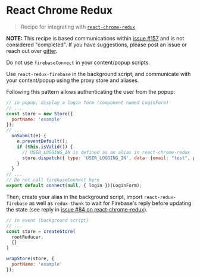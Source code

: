 # React Chrome Redux

> Recipe for integrating with [`react-chrome-redux`](https://github.com/tshaddix/react-chrome-redux)

**NOTE:** This recipe is based communications within [issue #157](https://github.com/prescottprue/react-redux-firebase/issues/157) and is not considered "completed". If you have suggestions, please post an issue or reach out over [gitter](https://gitter.im/redux-firebase/Lobby).

Do not use `firebaseConnect` in your content/popup scripts.

Use `react-redux-firebase` in the background script, and communicate with your content/popup using the proxy store and aliases.

Following this pattern allows authenticating the user from the popup:

```js
// in popup, display a login form (component named LoginForm)
// ...
const store = new Store({
  portName: 'example'
});
// ...
  onSubmit(e) {
    e.preventDefault();
    if (this.isValid()) {
      // USER_LOGGING_IN is defined as an alias in react-chrome-redux
      store.dispatch({ type: 'USER_LOGGING_IN', data: {email: "test", password: "test"}});
    }
  }
// ...
// Do not call firebaseConnect here
export default connect(null, { login })(LoginForm);
```

Then, create your alias in the background script, import `react-redux-firebase` as well as `redux-thunk` to wait for Firebase's reply before updating the state (see reply in [issue #84 on react-chrome-redux](https://github.com/tshaddix/react-chrome-redux/issues/84)).

```js
// in event (background script)
// ...
const store = createStore(
  rootReducer,
  {}
)

wrapStore(store, {
  portName: 'example'
});
```
